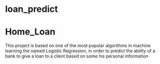 # loan_predict
# Home_Loan 
This project is based on one of the most popular algorithms in machine learning the named Logistic Regression, in order to predict the ability of a bank  to give a loan to a client based on some his personal information
